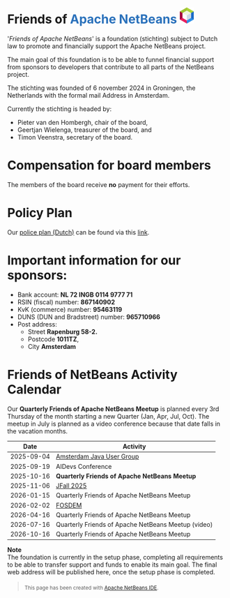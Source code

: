 # Friends of <a href="https://netbeans.org" style="text-decoration: none;color:#2A71BB"><b>Apache NetBeans</b> <img width="32px" heigh="auto" src="apache-netbeans.svg"/></a>

'*Friends of Apache NetBeans*' is a foundation (stichting) subject to Dutch law to promote and financially support
the Apache NetBeans project. 

The main goal of this foundation is to be able to funnel financial support from sponsors to developers that contribute to
all parts of the NetBeans project.

The stichting was founded of 6 november 2024 in Groningen, the Netherlands with the formal mail Address in Amsterdam.

Currently the stichting is headed by:

* Pieter van den Hombergh, chair of the board,
* Geertjan Wielenga, treasurer of the board, and
* Timon Veenstra, secretary of the board.

# Compensation for board members 
The members of the board receive **no** payment for their efforts.

# Policy Plan

Our [police plan (Dutch)](https://github.com/friendsofapachenetbeans/friendsofapachenetbeans.github.io/blob/main/beleidsplan.pdf) can be found via this [link](https://github.com/friendsofapachenetbeans/friendsofapachenetbeans.github.io/blob/main/beleidsplan.pdf).

# Important information for our sponsors:

* Bank account: **NL 72 INGB 0114 9777 71**
* RSIN (fiscal) number: **867140902**
* KvK (commerce) number: **95463119**
* DUNS (DUN and Bradstreet) number: **965710966**
* Post address: 
    * Street **Rapenburg 58-2.**
    * Postcode **1011TZ**, 
    * City **Amsterdam**

# Friends of NetBeans Activity Calendar

Our **Quarterly Friends of Apache NetBeans Meetup** is planned 
every 3rd Thursday of the month starting a new Quarter (Jan, Apr, Jul, Oct).
The meetup in July is planned as a video conference because that date falls in the vacation months.

| Date          | Activity                                    |
|---------------|---------------------------------------------|
| 2025-09-04    | <a href="http://amsterdamjug.com/"> Amsterdam Java User Group</a> |
| 2025-09-19    | AIDevs Conference                           |
| 2025-10-16    | **Quarterly Friends of Apache NetBeans Meetup** |
| 2025-11-06    | <a href="https://jfall.nl/">JFall 2025</a>             |
| 2026-01-15    | Quarterly Friends of Apache NetBeans Meetup |
| 2026-02-02    | <a href="https://fosdem.org/2025/">FOSDEM</a>  |
| 2026-04-16    | Quarterly Friends of Apache NetBeans Meetup |
| 2026-07-16    | Quarterly Friends of Apache NetBeans Meetup (video) |
| 2026-10-16    | Quarterly Friends of Apache NetBeans Meetup |

**Note**\
The foundation is currently in the setup phase, completing all requirements to be able to transfer support and funds to enable its main goal.
The final web address will be published here, once the setup phase is completed.

> <sub>This page has been created with [Apache NetBeans IDE](https://netbeans.apache.org/front/main/index.html).</sub>

